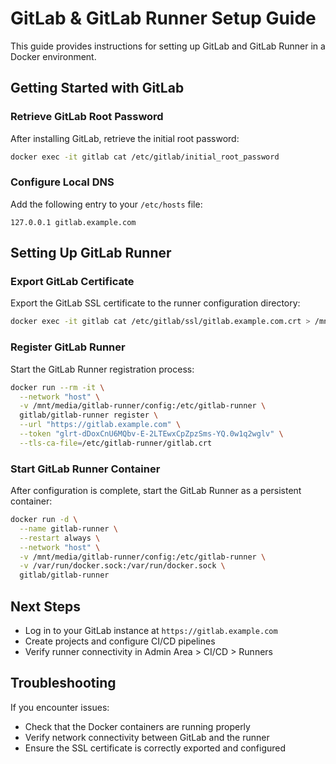 # GitLab & GitLab Runner Setup Guide

This guide provides instructions for setting up GitLab and GitLab Runner in a Docker environment.

## Getting Started with GitLab

### Retrieve GitLab Root Password
After installing GitLab, retrieve the initial root password:
```bash
docker exec -it gitlab cat /etc/gitlab/initial_root_password
```

### Configure Local DNS
Add the following entry to your `/etc/hosts` file:
```
127.0.0.1 gitlab.example.com
```

## Setting Up GitLab Runner

### Export GitLab Certificate
Export the GitLab SSL certificate to the runner configuration directory:
```bash
docker exec -it gitlab cat /etc/gitlab/ssl/gitlab.example.com.crt > /mnt/media/gitlab-runner/config/gitlab.crt
```

### Register GitLab Runner
Start the GitLab Runner registration process:
```bash
docker run --rm -it \
  --network "host" \
  -v /mnt/media/gitlab-runner/config:/etc/gitlab-runner \
  gitlab/gitlab-runner register \
  --url "https://gitlab.example.com" \
  --token "glrt-dDoxCnU6MQbv-E-2LTEwxCpZpzSms-YQ.0w1q2wglv" \
  --tls-ca-file=/etc/gitlab-runner/gitlab.crt
```

### Start GitLab Runner Container
After configuration is complete, start the GitLab Runner as a persistent container:
```bash
docker run -d \
  --name gitlab-runner \
  --restart always \
  --network "host" \
  -v /mnt/media/gitlab-runner/config:/etc/gitlab-runner \
  -v /var/run/docker.sock:/var/run/docker.sock \
  gitlab/gitlab-runner
```

## Next Steps

- Log in to your GitLab instance at `https://gitlab.example.com`
- Create projects and configure CI/CD pipelines
- Verify runner connectivity in Admin Area > CI/CD > Runners

## Troubleshooting

If you encounter issues:
- Check that the Docker containers are running properly
- Verify network connectivity between GitLab and the runner
- Ensure the SSL certificate is correctly exported and configured
